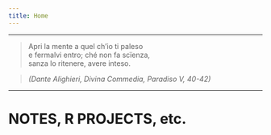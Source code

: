 ```yaml
---
title: Home
---
```




<!-- <img src="/./_index_files/dilbertprogramming2.jpg" width="100%" height="100%"; style="float:top;" alt="" />
-->

<!-- <figure>
<center>
    <img src="/./_index_files/Leo2.jpg" alt="" width="100%" height="100%"/>
    <figcaption><i>By Leonora Faraone</i></figcaption>
    </center>
</figure>
-->
 

---

> Apri la mente a quel ch’io ti paleso  
e fermalvi entro; ché non fa scïenza,  
sanza lo ritenere, avere inteso.

> _(Dante Alighieri, Divina Commedia, Paradiso V, 40-42)_


---

# NOTES, R PROJECTS, etc. 



